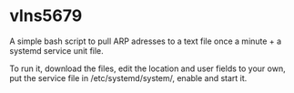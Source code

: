 # vlns5679

A simple bash script to pull ARP adresses to a text file once a minute + a systemd service unit file.

To run it, download the files, edit the location and user fields to your own, put the service file in /etc/systemd/system/, enable and start it.
